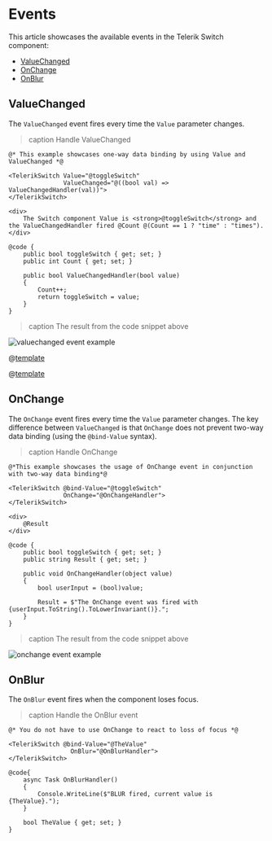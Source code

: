 
# Events

This article showcases the available events in the Telerik Switch component:

* [ValueChanged](#valuechanged)
* [OnChange](#onchange)
* [OnBlur](#onblur)

## ValueChanged

The `ValueChanged` event fires every time the `Value` parameter changes.

>caption Handle ValueChanged

````RAZOR
@* This example showcases one-way data binding by using Value and ValueChanged *@

<TelerikSwitch Value="@toggleSwitch" 
               ValueChanged="@((bool val) => ValueChangedHandler(val))">
</TelerikSwitch>

<div>
    The Switch component Value is <strong>@toggleSwitch</strong> and the ValueChangedHandler fired @Count @(Count == 1 ? "time" : "times").
</div>

@code {
    public bool toggleSwitch { get; set; }
    public int Count { get; set; }

    public bool ValueChangedHandler(bool value)
    {
        Count++;
        return toggleSwitch = value;
    }
}
````

>caption The result from the code snippet above

![valuechanged event example](images/switch-valuechanged-event-example.gif)

@[template](/_contentTemplates/common/general-info.md#event-callback-can-be-async)

@[template](/_contentTemplates/common/issues-and-warnings.md#valuechanged-lambda-required)

## OnChange

The `OnChange` event fires every time the `Value` parameter changes. The key difference between `ValueChanged` is that `OnChange` does not prevent two-way data binding (using the `@bind-Value` syntax).

>caption Handle OnChange

````RAZOR
@*This example showcases the usage of OnChange event in conjunction with two-way data binding*@

<TelerikSwitch @bind-Value="@toggleSwitch"
               OnChange="@OnChangeHandler">
</TelerikSwitch>

<div>
    @Result
</div>

@code {
    public bool toggleSwitch { get; set; }
    public string Result { get; set; }

    public void OnChangeHandler(object value)
    {
        bool userInput = (bool)value;

        Result = $"The OnChange event was fired with {userInput.ToString().ToLowerInvariant()}.";
    }
}
````

>caption The result from the code snippet above

![onchange event example](images/switch-onchange-event-example.gif)

## OnBlur

The `OnBlur` event fires when the component loses focus.

>caption Handle the OnBlur event

````RAZOR
@* You do not have to use OnChange to react to loss of focus *@

<TelerikSwitch @bind-Value="@TheValue"
                 OnBlur="@OnBlurHandler">
</TelerikSwitch>

@code{
    async Task OnBlurHandler()
    {
        Console.WriteLine($"BLUR fired, current value is {TheValue}.");
    }

    bool TheValue { get; set; }
}
````

